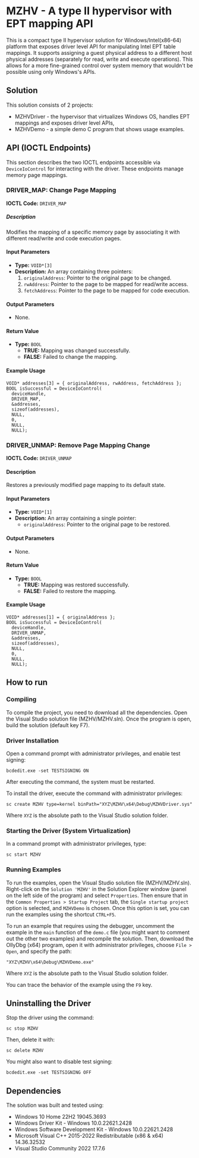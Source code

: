 # MZHV - A type II hypervisor with EPT mapping API
This is a compact type II hypervisor solution for Windows/Intel(x86-64) platform that exposes driver level API for manipulating Intel EPT table mappings. It supports assigning a guest physical address to a different host physical addresses (separately for read, write and execute operations). This allows for a more fine-grained control over system memory that wouldn't be possible using only Windows's APIs.

## Solution
This solution consists of 2 projects:
* MZHVDriver - the hypervisor that virtualizes Windows OS, handles EPT mappings and exposes driver level APIs,
* MZHVDemo - a simple demo C program that shows usage examples.

## API (IOCTL Endpoints)
This section describes the two IOCTL endpoints accessible via `DeviceIoControl` for interacting with the driver. These endpoints manage memory page mappings.

### DRIVER_MAP: Change Page Mapping

**IOCTL Code:** `DRIVER_MAP`

##### Description
Modifies the mapping of a specific memory page by associating it with different read/write and code execution pages.

#### Input Parameters
- **Type:** `VOID*[3]`
- **Description:** An array containing three pointers:
  1. `originalAddress`: Pointer to the original page to be changed.
  2. `rwAddress`: Pointer to the page to be mapped for read/write access.
  3. `fetchAddress`: Pointer to the page to be mapped for code execution.

#### Output Parameters
- None.

#### Return Value
- **Type:** `BOOL`
  - **TRUE:** Mapping was changed successfully.
  - **FALSE:** Failed to change the mapping.

#### Example Usage
```
VOID* addresses[3] = { originalAddress, rwAddress, fetchAddress };
BOOL isSuccessful = DeviceIoControl(
  deviceHandle,
  DRIVER_MAP,
  &addresses,
  sizeof(addresses),
  NULL,
  0,
  NULL,
  NULL);
```

### DRIVER_UNMAP: Remove Page Mapping Change

**IOCTL Code:** `DRIVER_UNMAP`

#### Description
Restores a previously modified page mapping to its default state.

#### Input Parameters
- **Type:** `VOID*[1]`
- **Description:** An array containing a single pointer:
  - `originalAddress`: Pointer to the original page to be restored.

#### Output Parameters
- None.

#### Return Value
- **Type:** `BOOL`
  - **TRUE:** Mapping was restored successfully.
  - **FALSE:** Failed to restore the mapping.

#### Example Usage
```
VOID* addresses[1] = { originalAddress };
BOOL isSuccessful = DeviceIoControl(
  deviceHandle,
  DRIVER_UNMAP,
  &addresses,
  sizeof(addresses),
  NULL,
  0,
  NULL,
  NULL);
```


## How to run
### Compiling
To compile the project, you need to download all the dependencies. Open the Visual Studio solution file (MZHV/MZHV.sln). Once the program is open, build the solution (default key F7).

### Driver Installation
Open a command prompt with administrator privileges, and enable test signing:
```
bcdedit.exe -set TESTSIGNING ON
```
After executing the command, the system must be restarted.

To install the driver, execute the command with administrator privileges:
```
sc create MZHV type=kernel binPath="XYZ\MZHV\x64\Debug\MZHVDriver.sys"
```
Where `XYZ` is the absolute path to the Visual Studio solution folder.

### Starting the Driver (System Virtualization)
In a command prompt with administrator privileges, type:
```
sc start MZHV
```

### Running Examples
To run the examples, open the Visual Studio solution file (MZHV/MZHV.sln). Right-click on the `Solution 'MZHV'` in the Solution Explorer window (panel on the left side of the program) and select `Properties`. Then ensure that in the `Common Properties > Startup Project` tab, the `Single startup project` option is selected, and `MZHVDemo` is chosen. Once this option is set, you can run the examples using the shortcut `CTRL+F5`.

To run an example that requires using the debugger, uncomment the example in the `main` function of the `demo.c` file (you might want to comment out the other two examples) and recompile the solution. Then, download the OllyDbg (x64) program, open it with administrator privileges, choose `File > Open`, and specify the path:
```
"XYZ\MZHV\x64\Debug\MZHVDemo.exe"
```
Where `XYZ` is the absolute path to the Visual Studio solution folder.

You can trace the behavior of the example using the `F9` key.

## Uninstalling the Driver
Stop the driver using the command:
```
sc stop MZHV
```

Then, delete it with:
```
sc delete MZHV
```

You might also want to disable test signing:
```
bcdedit.exe -set TESTSIGNING OFF
```

## Dependencies
The solution was built and tested using:
* Windows 10 Home 22H2 19045.3693
* Windows Driver Kit - Windows 10.0.22621.2428
* Windows Software Development Kit - Windows 10.0.22621.2428
* Microsoft Visual C++ 2015-2022 Redistributable (x86 & x64) 14.36.32532
* Visual Studio Community 2022 17.7.6
